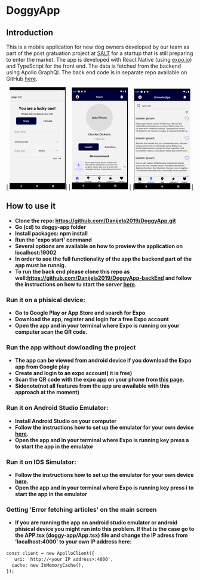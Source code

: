 # DoggyApp

## Introduction

This is a mobile application for new dog owners developed by our team as part of the post gratuation project at [SALT](https://salt.study/) for a startup that is still preparing to enter the market. 
 The app is developed with React Native (using [expo.io](https://expo.io/)) and TypeScript for the front end. The data is fetched from the backend using Apollo GraphQl.
 The back end code is in separate repo available on GitHub [here](https://github.com/Danijela2019/DoggyApp-backEnd). 

| ![DoggyApp Onboarding](onboarding.png)|  | ![DoggyApp Start](start.png) |  |![DoggyApp Knowledge](knowledge.png) |



## How to use it
- **Clone the repo: https://github.com/Danijela2019/DoggyApp.git**
- **Go (cd) to doggy-app folder**
- **Install packages: npm install**
- **Run the 'expo start' command**
- **Several options are available on how to proview the application on localhost:19002**
- **In order to see the full functionality of the app the backend part of the app must be runnig.**
- **To run the back end please clone this repo as well:https://github.com/Danijela2019/DoggyApp-backEnd and follow the instructions on how tu start the server [here](https://github.com/Danijela2019/DoggyApp-backEnd).** 

### Run it on a phisical device:
- **Go to Google Play or App Store and search for Expo**
- **Download the app, register and login for a free Expo account**
- **Open the app and in your terminal where Expo is running on your computer scan the QR code.**

### Run the app without dowloading the project 
- **The app can be viewed from android device if you download the Expo app from Google play**
- **Create and login to an expo account( it is free)**
- **Scan the QR code with the expo app on your phone from [this page](https://expo.io/@danijela2019/projects/lassieapp).**
- **Sidenote(not all features from the app are awailable with this approach at the moment)**

### Run it on Android Studio Emulator:
- **Install Android Studio on your computer**
- **Follow the instructions how to set up the emulator for your own device [here](https://docs.expo.io/workflow/android-studio-emulator/).**
- **Open the app and in your terminal where Expo is running key press a to start the app in the emulator**

### Run it on IOS Simulator:
- **Follow the instructions how to set up the emulator for your own device [here](https://docs.expo.io/workflow/ios-simulator/).**
- **Open the app and in your terminal where Expo is running key press i to start the app in the emulator**

### Getting 'Error fetching articles' on the main screen
- **If you are running the app on android studio emulator or android phisical device you might run into this problem. If that is the case go to the APP.tsx (doggy-app/App.tsx) file and change the IP adress from 'localhost:4000' to your own IP address here:**

```at App.tsx line:17
const client = new ApolloClient({
   uri: 'http://<your IP address>:4000',
  cache: new InMemoryCache(),
});
```


